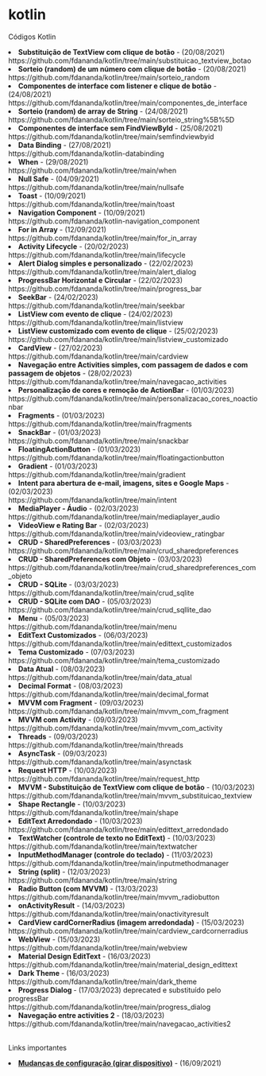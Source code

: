 # kotlin
Códigos Kotlin
<li><b>Substituição de TextView com clique de botão</b> - (20/08/2021)<br>https://github.com/fdananda/kotlin/tree/main/substituicao_textview_botao</li>
<li><b>Sorteio (random) de um número com clique de botão</b> - (20/08/2021)<br>https://github.com/fdananda/kotlin/tree/main/sorteio_random</li>
<li><b>Componentes de interface com listener e clique de botão</b> - (24/08/2021)<br>https://github.com/fdananda/kotlin/tree/main/componentes_de_interface</li>
<li><b>Sorteio (random) de array de String</b> - (24/08/2021)<br>https://github.com/fdananda/kotlin/tree/main/sorteio_string%5B%5D</li>
<li><b>Componentes de interface sem FindViewById</b> - (25/08/2021)<br>https://github.com/fdananda/kotlin/tree/main/semfindviewbyid</li>
<li><b>Data Binding</b> - (27/08/2021)<br>https://github.com/fdananda/kotlin-databinding</li>
<li><b>When</b> - (29/08/2021)<br>https://github.com/fdananda/kotlin/tree/main/when</li>
<li><b>Null Safe</b> - (04/09/2021)<br>https://github.com/fdananda/kotlin/tree/main/nullsafe</li>
<li><b>Toast</b> - (10/09/2021)<br>https://github.com/fdananda/kotlin/tree/main/toast</li>
<li><b>Navigation Component</b> - (10/09/2021)<br>https://github.com/fdananda/kotlin-navigation_component</li>
<li><b>For in Array</b> - (12/09/2021)<br>https://github.com/fdananda/kotlin/tree/main/for_in_array</li>
<li><b>Activity Lifecycle</b> - (20/02/2023)<br>https://github.com/fdananda/kotlin/tree/main/lifecycle</li>
<li><b>Alert Dialog simples e personalizado</b> - (22/02/2023)<br>https://github.com/fdananda/kotlin/tree/main/alert_dialog</li>
<li><b>ProgressBar Horizontal e Circular</b> - (22/02/2023)<br>https://github.com/fdananda/kotlin/tree/main/progress_bar</li>
<li><b>SeekBar</b> - (24/02/2023)<br>https://github.com/fdananda/kotlin/tree/main/seekbar</li>
<li><b>ListView com evento de clique</b> - (24/02/2023)<br>https://github.com/fdananda/kotlin/tree/main/listview</li>
<li><b>ListView customizado com evento de clique</b> - (25/02/2023)<br>https://github.com/fdananda/kotlin/tree/main/listview_customizado</li>
<li><b>CardView</b> - (27/02/2023)<br>https://github.com/fdananda/kotlin/tree/main/cardview</li>
<li><b>Navegação entre Activities simples, com passagem de dados e com passagem de objetos</b> - (28/02/2023)<br>https://github.com/fdananda/kotlin/tree/main/navegacao_activities</li>
<li><b>Personalização de cores e remoção de ActionBar</b> - (01/03/2023)<br>https://github.com/fdananda/kotlin/tree/main/personalizacao_cores_noactionbar</li>
<li><b>Fragments</b> - (01/03/2023)<br>https://github.com/fdananda/kotlin/tree/main/fragments</li>
<li><b>SnackBar</b> - (01/03/2023)<br>https://github.com/fdananda/kotlin/tree/main/snackbar</li>
<li><b>FloatingActionButton</b> - (01/03/2023)<br>https://github.com/fdananda/kotlin/tree/main/floatingactionbutton</li>
<li><b>Gradient</b> - (01/03/2023)<br>https://github.com/fdananda/kotlin/tree/main/gradient</li>
<li><b>Intent para abertura de e-mail, imagens, sites e Google Maps</b> - (02/03/2023)<br>https://github.com/fdananda/kotlin/tree/main/intent</li>
<li><b>MediaPlayer - Áudio</b> - (02/03/2023)<br>https://github.com/fdananda/kotlin/tree/main/mediaplayer_audio</li>
<li><b>VideoView e Rating Bar</b> - (02/03/2023)<br>https://github.com/fdananda/kotlin/tree/main/videoview_ratingbar</li>
<li><b>CRUD - SharedPreferences</b> - (03/03/2023)<br>https://github.com/fdananda/kotlin/tree/main/crud_sharedpreferences</li>
<li><b>CRUD - SharedPreferences com Objeto</b> - (03/03/2023)<br>https://github.com/fdananda/kotlin/tree/main/crud_sharedpreferences_com_objeto</li>
<li><b>CRUD - SQLite</b> - (03/03/2023)<br>https://github.com/fdananda/kotlin/tree/main/crud_sqlite</li>
<li><b>CRUD - SQLite com DAO</b> - (05/03/2023)<br>https://github.com/fdananda/kotlin/tree/main/crud_sqllite_dao</li>
<li><b>Menu</b> - (05/03/2023)<br>https://github.com/fdananda/kotlin/tree/main/menu</li>
<li><b>EditText Customizados</b> - (06/03/2023)<br>https://github.com/fdananda/kotlin/tree/main/edittext_customizados</li>
<li><b>Tema Customizado</b> - (07/03/2023)<br>https://github.com/fdananda/kotlin/tree/main/tema_customizado</li>
<li><b>Data Atual</b> - (08/03/2023)<br>https://github.com/fdananda/kotlin/tree/main/data_atual</li>
<li><b>Decimal Format</b> - (08/03/2023)<br>https://github.com/fdananda/kotlin/tree/main/decimal_format</li>
<li><b>MVVM com Fragment</b> - (09/03/2023)<br>https://github.com/fdananda/kotlin/tree/main/mvvm_com_fragment</li>
<li><b>MVVM com Activity</b> - (09/03/2023)<br>https://github.com/fdananda/kotlin/tree/main/mvvm_com_activity</li>
<li><b>Threads</b> - (09/03/2023)<br>https://github.com/fdananda/kotlin/tree/main/threads</li>
<li><b>AsyncTask</b> - (09/03/2023)<br>https://github.com/fdananda/kotlin/tree/main/asynctask</li>
<li><b>Request HTTP</b> - (10/03/2023)<br>https://github.com/fdananda/kotlin/tree/main/request_http</li>
<li><b>MVVM - Substituição de TextView com clique de botão</b> - (10/03/2023)<br>https://github.com/fdananda/kotlin/tree/main/mvvm_substituicao_textview</li>
<li><b>Shape Rectangle</b> - (10/03/2023)<br>https://github.com/fdananda/kotlin/tree/main/shape</li>
<li><b>EditText Arredondado</b> - (10/03/2023)<br>https://github.com/fdananda/kotlin/tree/main/edittext_arredondado</li>
<li><b>TextWatcher (controle de texto no EditText)</b> - (10/03/2023)<br>https://github.com/fdananda/kotlin/tree/main/textwatcher</li>
<li><b>InputMethodManager (controle do teclado)</b> - (11/03/2023)<br>https://github.com/fdananda/kotlin/tree/main/inputmethodmanager</li>
<li><b>String (split)</b> - (12/03/2023)<br>https://github.com/fdananda/kotlin/tree/main/string</li>
<li><b>Radio Button (com  MVVM)</b> - (13/03/2023)<br>https://github.com/fdananda/kotlin/tree/main/mvvm_radiobutton</li>
<li><b>onActivityResult</b> - (14/03/2023)<br>https://github.com/fdananda/kotlin/tree/main/onactivityresult</li>
<li><b>CardView cardCornerRadius (imagem arredondada)</b> - (15/03/2023)<br>https://github.com/fdananda/kotlin/tree/main/cardview_cardcornerradius</li>
<li><b>WebView</b> - (15/03/2023)<br>https://github.com/fdananda/kotlin/tree/main/webview</li>
<li><b>Material Design EditText</b> - (16/03/2023)<br>https://github.com/fdananda/kotlin/tree/main/material_design_edittext</li>
<li><b>Dark Theme </b> - (16/03/2023)<br>https://github.com/fdananda/kotlin/tree/main/dark_theme</li>
<li><b>Progress Dialog </b> - (17/03/2023) deprecated e substituído pelo progressBar<br>https://github.com/fdananda/kotlin/tree/main/progress_dialog</li>
<li><b>Navegação entre activities 2 </b> - (18/03/2023)<br>https://github.com/fdananda/kotlin/tree/main/navegacao_activities2</li>

<p><br>
Links importantes
<li><b><a href=https://developer.android.com/codelabs/basic-android-kotlin-training-activity-lifecycle?hl=pt&continue=https%3A%2F%2Fdeveloper.android.com%2Fcourses%2Fpathways%2Fandroid-basics-kotlin-unit-3-pathway-1%3Fhl%3Dpt%23codelab-https%3A%2F%2Fdeveloper.android.com%2Fcodelabs%2Fbasic-android-kotlin-training-activity-lifecycle#4>Mudanças de configuração (girar dispositivo)<a></b> - (16/09/2021)<br></li>
